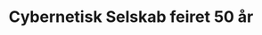 ---
title: Cybernetisk Selskab feiret 50 år
url:
  Nettside: https://50.cyb.no/
tags: cyb
year: 2019
view: none
---